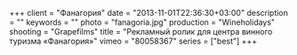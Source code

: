 +++
client = "Фанагория"
date = "2013-11-01T22:36:30+03:00"
description = ""
keywords = ""
photo = "fanagoria.jpg"
production = "Wineholidays"
shooting = "Grapefilms"
title = "Рекламный ролик для центра винного туризма «Фанагория»"
vimeo = "80058367"
series = ["best"]
+++